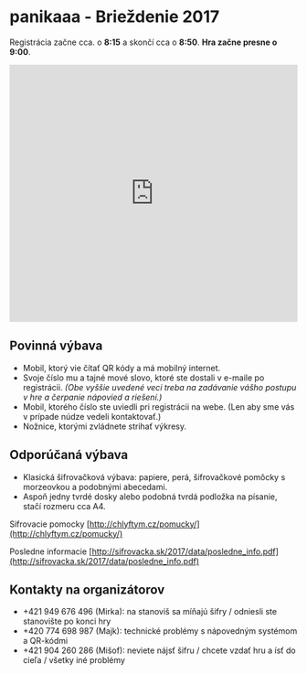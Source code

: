 # panikaaa - Brieždenie 2017

Registrácia začne cca. o __8:15__ a skončí cca o __8:50__. __Hra začne presne o 9:00__.

<iframe src="https://www.google.com/maps/embed?pb=!1m18!1m12!1m3!1d1636.4653561559956!2d17.06986920294137!3d48.15294659325655!2m3!1f0!2f0!3f0!3m2!1i1024!2i768!4f13.1!3m3!1m2!1s0x476c8bec959053af%3A0xd67cb0ab1c4e0bab!2sMlynsk%C3%A1+dolina+5692%2C+841+04+Karlova+Ves!5e1!3m2!1sen!2ssk!4v1496304777408" width="600" height="450" frameborder="0" style="border:0; width: 100%" allowfullscreen></iframe>



## Povinná výbava
* Mobil, ktorý vie čítať QR kódy a má mobilný internet.
* Svoje číslo  mu a tajné  mové slovo, ktoré ste dostali v e-maile po registrácii.
_(Obe vyššie uvedené veci treba na zadávanie vášho postupu v hre a čerpanie nápovied a riešení.)_
* Mobil, ktorého číslo ste uviedli pri registrácii na webe. (Len aby sme vás v prípade núdze vedeli kontaktovať.)
* Nožnice, ktorými zvládnete strihať výkresy.

## Odporúčaná výbava
* Klasická šifrovačková výbava: papiere, perá, šifrovačkové pomôcky s morzeovkou a podobnými abecedami. 
* Aspoň jedny tvrdé dosky alebo podobná tvrdá podložka na písanie, stačí rozmeru cca A4.

Sifrovacie pomocky [http://chlyftym.cz/pomucky/](http://chlyftym.cz/pomucky/)

Posledne informacie [http://sifrovacka.sk/2017/data/posledne_info.pdf](http://sifrovacka.sk/2017/data/posledne_info.pdf)

## Kontakty na organizátorov
* +421 949 676 496 (Mirka): na stanoviš  sa míňajú šifry / odniesli ste stanovište po konci hry
* +420 774 698 987 (Majk): technické problémy s nápovedným systémom a QR-kódmi
* +421 904 260 286 (Mišof): neviete nájsť šifru / chcete vzdať hru a ísť do cieľa / všetky iné problémy
